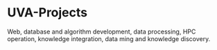 # UVA-Projects
Web, database and algorithm development, data processing, HPC operation, knowledge integration, data ming and knowledge discovery.
